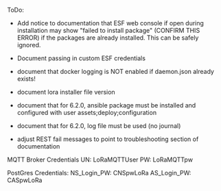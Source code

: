 ToDo:
* Add notice to documentation that ESF web console if open during installation may show "failed to install package" (CONFIRM THIS ERROR) if the packages are already installed. This can be safely ignored. 
* Document passing in custom ESF credentials
* document that docker logging is NOT enabled if daemon.json already exists!
* document lora installer file version
* document that for 6.2.0, ansible package must be installed and configured with user assets;deploy;configuration
* document that for 6.2.0, log file must be used (no journal)

* adjust REST fail messages to point to troubleshooting section of documentation

MQTT Broker Credentials
UN: LoRaMQTTUser
PW: LoRaMQTTpw

PostGres Credentials:
NS_Login_PW: CNSpwLoRa
AS_Login_PW: CASpwLoRa


